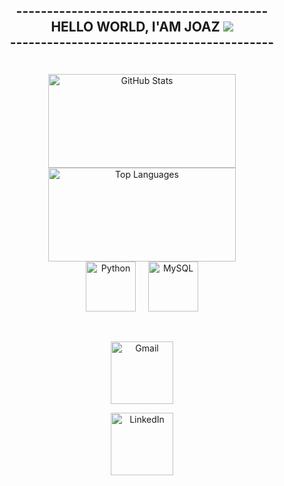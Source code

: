 ##                   <p  align="center">-----------------------------------------<br> HELLO WORLD, I'AM JOAZ  ![](https://komarev.com/ghpvc/?username=joaz0-github-joaz0&color=red) <br>-------------------------------------------<br> </p>

<img src="https://i.pinimg.com/originals/c8/88/ec/c888ec0f20ad324bf182d51dbe767611.gif" alt="">

<div align="center">
	

<br>

<a href="https://app.lofi.co">
  <img loading="lazy" height="150rem" width="300rem" src="https://github-readme-stats.vercel.app/api?username=joaz0&layout=compact&theme=github_dark_dimmed&show_icons=true" alt="GitHub Stats" />
</a>

</div>
<div align="center">
	
<a href="https://github.com/joaz0">
  <img loading="lazy" height="150rem" width="300rem" src="https://github-readme-stats.vercel.app/api/top-langs/?username=joaz0&layout=compact&langs_count=7&theme=github_dark_dimmed&show_icons=true" alt="Top Languages" />
</a>
<div style="display: flex; justify-content: center; gap: 20px;">
  <img src="https://cdn.jsdelivr.net/gh/devicons/devicon@latest/icons/python/python-original-wordmark.svg" height="80px" alt="Python">
  <img src="https://cdn.jsdelivr.net/gh/devicons/devicon@latest/icons/mysql/mysql-original-wordmark.svg" height="80px" alt="MySQL">
</div>

<br><br>
<a href="mailto:joazrodrigues21@gmail.com">
  <img src="https://img.shields.io/badge/Gmail-D14836?style=for-the-badge&logo=gmail&logoColor=white" width="100" alt="Gmail">
</a>
</div>
<div align="center">
<a href="https://www.linkedin.com/in/joaz-rodrigues516b492b0">
  <img src="https://img.shields.io/badge/LinkedIn-0077B5?style=for-the-badge&logo=linkedin&logoColor=white" width="100" alt="LinkedIn">
</a>
</div>
